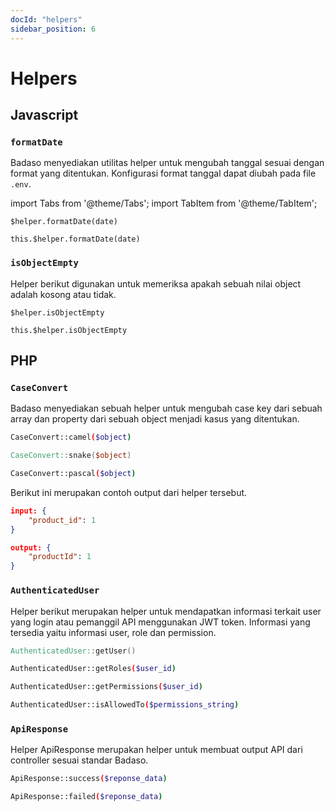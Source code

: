 ```yaml
---
docId: "helpers"
sidebar_position: 6
---
```


# Helpers

## Javascript

### `formatDate`

Badaso menyediakan utilitas helper untuk mengubah tanggal sesuai dengan format yang ditentukan. Konfigurasi format tanggal dapat diubah pada file `.env`.

import Tabs from '@theme/Tabs';
import TabItem from '@theme/TabItem';

<Tabs>
  <TabItem value="template" label="Template" default>

    $helper.formatDate(date)

  </TabItem>
  <TabItem value="script" label="Script">

    this.$helper.formatDate(date)

  </TabItem>
</Tabs>

### `isObjectEmpty`

Helper berikut digunakan untuk memeriksa apakah sebuah nilai object adalah kosong atau tidak.

<Tabs>
  <TabItem value="template" label="Template" default>

    $helper.isObjectEmpty

  </TabItem>
  <TabItem value="script" label="Script">

    this.$helper.isObjectEmpty

  </TabItem>
</Tabs>

## PHP

### `CaseConvert`

Badaso menyediakan sebuah helper untuk mengubah case key dari sebuah array dan property dari sebuah object menjadi kasus yang ditentukan.

```bash
CaseConvert::camel($object)
```

```v
CaseConvert::snake($object)
```

```bash
CaseConvert::pascal($object)
```

Berikut ini merupakan contoh output dari helper tersebut.

```json
input: {
    "product_id": 1
}

output: {
    "productId": 1
}
```

### `AuthenticatedUser`

Helper berikut merupakan helper untuk mendapatkan informasi terkait user yang login atau pemanggil API menggunakan JWT token. Informasi yang tersedia yaitu informasi user, role dan permission.

```v
AuthenticatedUser::getUser()
```

```bash
AuthenticatedUser::getRoles($user_id)
```

```bash
AuthenticatedUser::getPermissions($user_id)
```

```bash
AuthenticatedUser::isAllowedTo($permissions_string)
```

### `ApiResponse`

Helper ApiResponse merupakan helper untuk membuat output API dari controller sesuai standar Badaso.

```bash
ApiResponse::success($reponse_data)
```

```bash
ApiResponse::failed($reponse_data)
```
